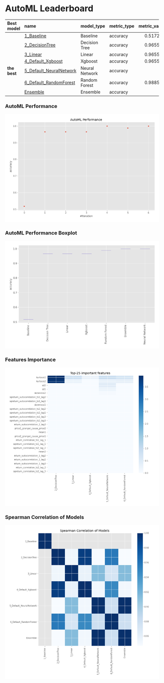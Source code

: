 # AutoML Leaderboard

| Best model   | name                                                         | model_type     | metric_type   |   metric_value |   train_time |
|:-------------|:-------------------------------------------------------------|:---------------|:--------------|---------------:|-------------:|
|              | [1_Baseline](1_Baseline/README.md)                           | Baseline       | accuracy      |       0.517241 |         1    |
|              | [2_DecisionTree](2_DecisionTree/README.md)                   | Decision Tree  | accuracy      |       0.965517 |        16.63 |
|              | [3_Linear](3_Linear/README.md)                               | Linear         | accuracy      |       0.965517 |         6.13 |
|              | [4_Default_Xgboost](4_Default_Xgboost/README.md)             | Xgboost        | accuracy      |       0.965517 |         5.81 |
| **the best** | [5_Default_NeuralNetwork](5_Default_NeuralNetwork/README.md) | Neural Network | accuracy      |       1        |         3.38 |
|              | [6_Default_RandomForest](6_Default_RandomForest/README.md)   | Random Forest  | accuracy      |       0.988506 |        11.53 |
|              | [Ensemble](Ensemble/README.md)                               | Ensemble       | accuracy      |       1        |         0.55 |

### AutoML Performance
![AutoML Performance](ldb_performance.png)

### AutoML Performance Boxplot
![AutoML Performance Boxplot](ldb_performance_boxplot.png)

### Features Importance
![features importance across models](features_heatmap.png)



### Spearman Correlation of Models
![models spearman correlation](correlation_heatmap.png)

